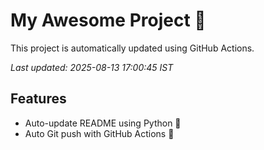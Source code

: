 # My Awesome Project 🚀

This project is automatically updated using GitHub Actions.

_Last updated: 2025-08-13 17:00:45 IST_

## Features
- Auto-update README using Python 🐍
- Auto Git push with GitHub Actions 🤖
